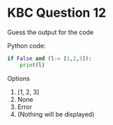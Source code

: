 # KBC Question 12

Guess the output for the code

Python code:

```py
if False and (l:= [1,2,3]):
    print(l)
```

Options

1. [1, 2, 3]
2. None
3. Error
4. (Nothing will be displayed)
